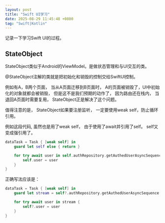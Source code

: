 ```yaml
---
layout: post
title: "Swift UI学习"
date: 2025-08-29 11:45:48 +0800
tag: "Swift|Kotlin"
---
```


记录一下学习Swift UI的过程。

## StateObject
StateObject类似于Android的ViewModel。是做状态管理和与UI交互的类。

@StateObject注解的类就是把初始化和销毁的控制交给SwiftUI控制。

例如有A，B两个页面， 当从A页面迁移到B页面时， A的页面被销毁了，UI中初始化的对象就都会被销毁， 但是这不是我们预期的动作了， 因为路由还在栈内， 当退回A页面时需要复用， StateObject正是解决了这个问题。

值得注意的是， StateObject如果要注册监听， 一定要使用weak self，防止循环引用。

例如这段代码, 虽然也是用了weak self， 由于使用了await并引用了self。 self又变成强引用了。

```swift
dataTask = Task { [weak self] in
    guard let self else { return }

    for try await user in self.authRepository.getAuthedUserAsyncSequence() {
        self.user = user
    }
}
```

正确写法应该是：
```swift
dataTask = Task { [weak self] in
    guard let stream = self?.authRepository.getAuthedUserAsyncSequence() else { return }

    for try await user in stream {
        self?.user = user
    }
}
```
